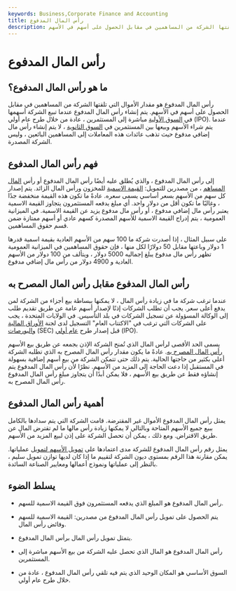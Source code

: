 ```yaml
---
keywords: Business,Corporate Finance and Accounting
title: رأس المال المدفوع
description: رأس المال المدفوع هو مقدار الأموال التي تلقتها الشركة من المساهمين في مقابل الحصول على أسهم في الأسهم.
---
```


# رأس المال المدفوع
## ما هو رأس المال المدفوع؟

رأس المال المدفوع هو مقدار الأموال التي تلقتها الشركة من المساهمين في مقابل الحصول على أسهم في الأسهم. يتم إنشاء رأس المال المدفوع عندما تبيع الشركة أسهمها في [السوق الأولية](/primarymarket) مباشرة إلى المستثمرين ، عادة من خلال طرح عام أولي (IPO). عندما يتم شراء الأسهم وبيعها بين المستثمرين في [السوق الثانوية](/secondarymarket) ، لا يتم إنشاء رأس مال إضافي مدفوع حيث تذهب عائدات هذه المعاملات إلى المساهمين البائعين ، وليس الشركة المصدرة.

## فهم رأس المال المدفوع

إلى رأس المال المدفوع ، والذي يُطلق عليه أيضًا رأس المال المدفوع أو رأس [المال المساهم](/contributed-capital) ، من مصدرين للتمويل: [القيمة الاسمية](/parvalue) للمخزون ورأس المال الزائد. يتم إصدار كل سهم من الأسهم بسعر أساسي يسمى سعره. عادةً ما تكون هذه القيمة منخفضة جدًا ، وغالبًا ما تكون أقل من دولار واحد. أي مبلغ يدفعه المستثمرون يتجاوز القيمة الاسمية يعتبر رأس مال إضافي مدفوع ، أو رأس مال مدفوع يزيد عن القيمة الاسمية. في الميزانية العمومية ، يتم إدراج القيمة الاسمية للأسهم المصدرة كسهم عادي أو أسهم ممتازة ضمن قسم حقوق المساهمين.

على سبيل المثال ، إذا أصدرت شركة ما 100 سهم من الأسهم العادية بقيمة اسمية قدرها 1 دولار وباعتها مقابل 50 دولارًا لكل منها ، فإن حقوق المساهمين في الميزانية العمومية تظهر رأس مال مدفوع يبلغ إجماليه 5000 دولار ، ويتألف من 100 دولار من الأسهم العادية و 4900 دولار من رأس مال إضافي مدفوع.

## رأس المال المدفوع مقابل رأس المال المصرح به

عندما ترغب شركة ما في زيادة رأس المال ، لا يمكنها ببساطة بيع أجزاء من الشركة لمن يدفع أعلى سعر. يجب أن تطلب الشركات إذنًا لإصدار أسهم عامة عن طريق تقديم طلب إلى الوكالة المسؤولة عن تسجيل الشركات في بلد التأسيس. في الولايات المتحدة ، يجب على الشركات التي ترغب في "الاكتتاب العام" التسجيل لدى لجنة [الأوراق المالية والبورصات](/sec) (SEC) قبل إصدار طرح [عام أولي](/ipo) (IPO).

يسمى الحد الأقصى لرأس المال الذي تُمنح الشركة الإذن بجمعه عن طريق بيع الأسهم [رأس المال المصرح به](/authorized-share-capital). عادةً ما يكون مقدار رأس المال المصرح به الذي تطلبه الشركة أعلى بكثير من حاجتها الحالية. يتم ذلك حتى تتمكن الشركة من بيع أسهم إضافية بسهولة في المستقبل إذا دعت الحاجة إلى المزيد من الأسهم. نظرًا لأن رأس المال المدفوع يتم إنشاؤه فقط عن طريق بيع الأسهم ، فلا يمكن أبدًا أن يتجاوز مبلغ رأس المال المدفوع رأس المال المصرح به.

## أهمية رأس المال المدفوع

يمثل رأس المال المدفوع الأموال غير المقترضة. قامت الشركة التي يتم سدادها بالكامل ببيع جميع الأسهم المتاحة وبالتالي لا يمكنها زيادة رأس مالها ما لم تقترض المال عن طريق الاقتراض. ومع ذلك ، يمكن أن تحصل الشركة على إذن لبيع المزيد من الأسهم.

يمثل رقم رأس المال المدفوع للشركة مدى اعتمادها على [تمويل الأسهم لتمويل](/equityfinancing) عملياتها. يمكن مقارنة هذا الرقم بمستوى ديون الشركة لتقييم ما إذا كان لديها توازن تمويل سليم ، بالنظر إلى عملياتها ونموذج أعمالها ومعايير الصناعة السائدة.

## يسلط الضوء

- رأس المال المدفوع هو المبلغ الذي يدفعه المستثمرون فوق القيمة الاسمية للسهم.

- يتم الحصول على تمويل رأس المال المدفوع من مصدرين: القيمة الاسمية للسهم وفائض رأس المال.

- يتمثل تمويل رأس المال برأس المال المدفوع.

- رأس المال المدفوع هو المال الذي تحصل عليه الشركة من بيع الأسهم مباشرة إلى المستثمرين.

- السوق الأساسي هو المكان الوحيد الذي يتم فيه تلقي رأس المال المدفوع ، عادة من خلال طرح عام أولي.


